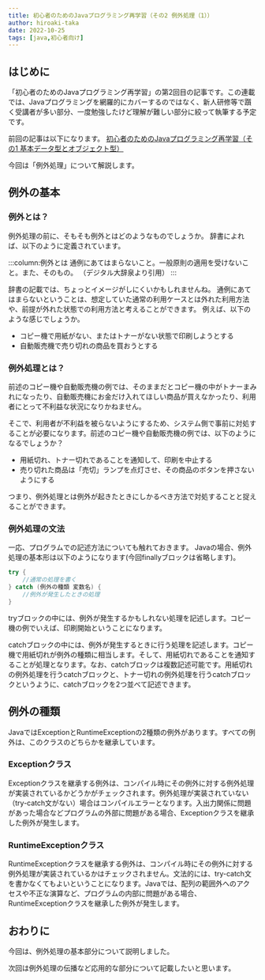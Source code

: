 ```yaml
---
title: 初心者のためのJavaプログラミング再学習（その2 例外処理（1））
author: hiroaki-taka
date: 2022-10-25
tags: [java,初心者向け]
---
```


## はじめに
「初心者のためのJavaプログラミング再学習」の第2回目の記事です。この連載では、Javaプログラミングを網羅的にカバーするのではなく、新人研修等で躓く受講者が多い部分、一度勉強したけど理解が難しい部分に絞って執筆する予定です。

前回の記事は以下になります。
[初心者のためのJavaプログラミング再学習（その1 基本データ型とオブジェクト型）](/learning/java-for-beginners_01/)

今回は「例外処理」について解説します。

## 例外の基本
### 例外とは？
例外処理の前に、そもそも例外とはどのようなものでしょうか。
辞書によれば、以下のように定義されています。

:::column:例外とは
通例にあてはまらないこと。一般原則の適用を受けないこと。また、そのもの。
（デジタル大辞泉より引用）
:::

辞書の記載では、ちょっとイメージがしにくいかもしれませんね。
通例にあてはまらないということは、想定していた通常の利用ケースとは外れた利用方法や、前提が外れた状態での利用方法と考えることができます。
例えば、以下のような感じでしょうか。
- コピー機で用紙がない、またはトナーがない状態で印刷しようとする
- 自動販売機で売り切れの商品を買おうとする

### 例外処理とは？
前述のコピー機や自動販売機の例では、そのままだとコピー機の中がトナーまみれになったり、自動販売機にお金だけ入れてほしい商品が買えなかったり、利用者にとって不利益な状況になりかねません。

そこで、利用者が不利益を被らないようにするため、システム側で事前に対処することが必要になります。前述のコピー機や自動販売機の例では、以下のようになるでしょうか？

- 用紙切れ、トナー切れであることを通知して、印刷を中止する
- 売り切れた商品は「売切」ランプを点灯させ、その商品のボタンを押さないようにする

つまり、例外処理とは例外が起きたときにしかるべき方法で対処することと捉えることができます。

### 例外処理の文法
一応、プログラムでの記述方法についても触れておきます。
Javaの場合、例外処理の基本形は以下のようになります(今回finallyブロックは省略します)。

```java
try {
    //通常の処理を書く
} catch (例外の種類 変数名) {
    //例外が発生したときの処理
} 
```
tryブロックの中には、例外が発生するかもしれない処理を記述します。コピー機の例でいえば、印刷開始ということになります。

catchブロックの中には、例外が発生するときに行う処理を記述します。コピー機で用紙切れが例外の種類に相当します。そして、用紙切れであることを通知することが処理となります。なお、catchブロックは複数記述可能です。用紙切れの例外処理を行うcatchブロックと、トナー切れの例外処理を行うcatchブロックというように、catchブロックを2つ並べて記述できます。

## 例外の種類
JavaではExceptionとRuntimeExceptionの2種類の例外があります。すべての例外は、このクラスのどちらかを継承しています。

### Exceptionクラス
Exceptionクラスを継承する例外は、コンパイル時にその例外に対する例外処理が実装されているかどうかがチェックされます。例外処理が実装されていない（try-catch文がない）場合はコンパイルエラーとなります。入出力関係に問題があった場合などプログラムの外部に問題がある場合、Exceptionクラスを継承した例外が発生します。

### RuntimeExceptionクラス
RuntimeExceptionクラスを継承する例外は、コンパイル時にその例外に対する例外処理が実装されているかはチェックされません。文法的には、try-catch文を書かなくてもよいということになります。Javaでは、配列の範囲外へのアクセスや不正な演算など、プログラムの内部に問題がある場合、RuntimeExceptionクラスを継承した例外が発生します。

## おわりに
今回は、例外処理の基本部分について説明しました。

次回は例外処理の伝播など応用的な部分について記載したいと思います。